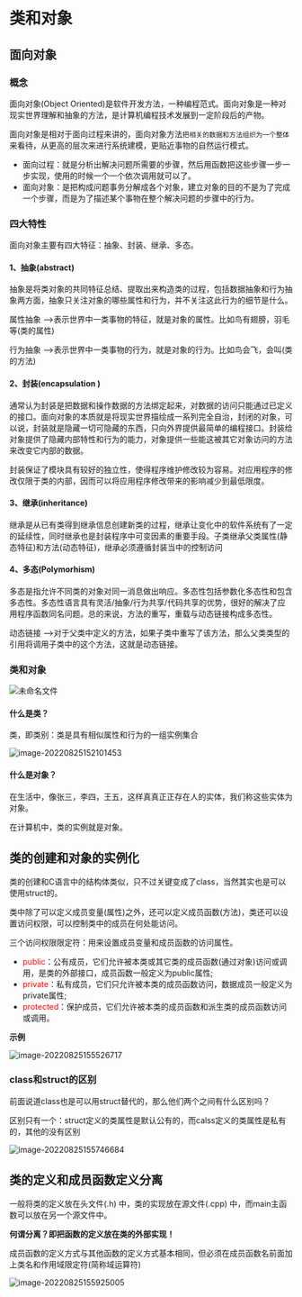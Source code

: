 # 类和对象

## 面向对象

### 概念

面向对象(Object Oriented)是软件开发方法，一种编程范式。面向对象是一种对现实世界理解和抽象的方法，是计算机编程技术发展到一定阶段后的产物。

面向对象是相对于面向过程来讲的，面向对象方法`把相关的数据和方法组织为一个整体`来看待，从更高的层次来进行系统建模，更贴近事物的自然运行模式。

+ 面向过程：就是分析出解决问题所需要的步骤，然后用函数把这些步骤一步一步实现，使用的时候一个一个依次调用就可以了。
+ 面向对象：是把构成问题事务分解成各个对象，建立对象的目的不是为了完成一个步骤，而是为了描述某个事物在整个解决问题的步骤中的行为。

### 四大特性

面向对象主要有四大特征：抽象、封装、继承、多态。

#### 1、抽象(abstract)

抽象是将类对象的共同特征总结、提取出来构造类的过程，包括数据抽象和行为抽象两方面，抽象只关注对象的哪些属性和行为，并不关注这此行为的细节是什么。

属性抽象 -->表示世界中一类事物的特征，就是对象的属性。比如鸟有翅膀，羽毛等(类的属性)

行为抽象 -->表示世界中一类事物的行为，就是对象的行为。比如鸟会飞，会叫(类的方法)

#### 2、封装(encapsulation )

通常认为封装是把数据和操作数据的方法绑定起来，对数据的访问只能通过已定义的接口。面向对象的本质就是将现实世界描绘成一系列完全自治，封闭的对象，可以说，封装就是隐藏一切可隐藏的东西，只向外界提供最简单的编程接口。封装给对象提供了隐藏内部特性和行为的能力，对象提供一些能这被其它对象访问的方法来改变它内部的数据。

封装保证了模块具有较好的独立性，使得程序维护修改较为容易。对应用程序的修改仅限于类的内部，因而可以将应用程序修改带来的影响减少到最低限度。

#### 3、继承(inheritance)

继承是从已有类得到继承信息创建新类的过程，继承让变化中的软件系统有了一定的延续性，同时继承也是封装程序中可变因素的重要手段。子类继承父类属性(静态特征)和方法(动态特征)，继承必须遵循封装当中的控制访问

#### 4、多态(Polymorhism)

多态是指允许不同类的对象对同一消息做出响应。多态性包括参数化多态性和包含多态性。多态性语言具有灵活/抽象/行为共享/代码共享的优势，很好的解决了应用程序函数同名问题。总的来说，方法的重写，重载与动态链接构成多态性。

动态链接 -->对于父类中定义的方法，如果子类中重写了该方法，那么父类类型的引用将调用子类中的这个方法，这就是动态链接。

### 类和对象



![未命名文件](assets/未命名文件.png)

#### 什么是类？

类，即类别：类是具有相似属性和行为的一组实例集合

![image-20220825152101453](assets/image-20220825152101453.png)

#### 什么是对象？

在生活中，像张三，李四，王五，这样真真正正存在人的实体，我们称这些实体为对象。

在计算机中，类的实例就是对象。



## 类的创建和对象的实例化

类的创建和C语言中的结构体类似，只不过关键变成了class，当然其实也是可以使用struct的。

类中除了可以定义成员变量(属性)之外，还可以定义成员函数(方法)，类还可以设置访问权限，可以控制类中的成员在何处能访问。

三个访问权限限定符：用来设置成员变量和成员函数的访问属性。

+ <font color=red>public</font>：公有成员，它们允许被本类或其它类的成员函数(通过对象)访问或调用，是类的外部接口，成员函数一般定义为public属性;
+ <font color=red>private</font>：私有成员，它们只允许被本类的成员函数访问，数据成员一般定义为private属性;
+ <font color=red>protected</font>：保护成员，它们允许被本类的成员函数和派生类的成员函数访问或调用。

**示例**

![image-20220825155526717](assets/image-20220825155526717.png)



### class和struct的区别

前面说道class也是可以用struct替代的，那么他们两个之间有什么区别吗？

区别只有一个：struct定义的类属性是默认公有的，而calss定义的类属性是私有的，其他的没有区别

![image-20220825155746684](assets/image-20220825155746684.png)

## 类的定义和成员函数定义分离

一般将类的定义放在头文件(.h) 中，类的实现放在源文件(.cpp) 中，而main主函数可以放在另一个源文件中。

**何谓分离？即把函数的定义放在类的外部实现！**

成员函数的定义方式与其他函数的定义方式基本相同，但必须在成员函数名前面加上类名和作用域限定符(简称域运算符)

![image-20220825155925005](assets/image-20220825155925005.png)